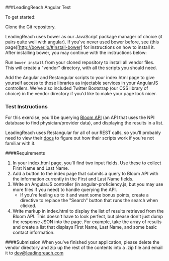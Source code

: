 ###LeadingReach Angular Test

To get started:

Clone the Git repository.

LeadingReach uses bower as our JavaScript package manager of choice (it pairs quite well with angular). If you've never used bower before,
see (this page)[http://bower.io/#install-bower] for instructions on how to install it. After installing bower, you may continue with the instructions below:

Run `bower install` from your cloned repository to install all vendor files. This will create a "vendor" directory, with all the scripts you should
need.

Add the Angular and Restangular scripts to your index.html page to give yourself access to those libraries as injectable services in your AngularJS
controllers. We've also included Twitter Bootstrap (our CSS library of choice) in the vendor directory if you'd like to make your page look nicer.

### Test Instructions

For this exercise, you'll be querying [Bloom API](http://bloomapi.com) (an API that uses the NPI database to find physician/provider data), and displaying the results in a list.

LeadingReach uses Restangular for all of our REST calls, so you'll probably need to view their [docs](https://github.com/mgonto/restangular)
to figure out how their scripts work if you're not familiar with it.

####Requirements

1. In your index.html page, you'll find two input fields. Use these to collect First Name and Last Name.
2. Add a button to the index page that submits a query to Bloom API with the information currently in the First and Last Name fields.
3. Write an AngularJS controller (in angular-proficiency.js, but you may use more files if you need) to handle querying the API.
   - If you're feeling up to it and want some bonus points, create a directive to replace the "Search" button that runs the search when clicked.
4. Write markup in index.html to display the list of results retrieved from the Bloom API. This doesn't have to look perfect, but please don't just
dump the response JSON into the page. For example, take the array of results and create a list that displays First Name, Last Name,
and some basic contact information.


####Submission
When you've finished your application, please delete the vendor directory and zip up the rest of the contents into a .zip file and email it to
dev@leadingreach.com